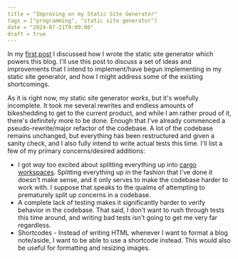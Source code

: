 ```yaml
---
title = "Improving on my Static Site Generator"
tags = ["programming", "static site generator"]
date = "2024-07-21T9:00:00"
draft = true
---
```


In my [first post](/posts/Writing-a-Static-Site-Generator) I discussed how I wrote the static site generator which powers this blog. I'll use this post to discuss a set of ideas and improvements that I intend to implement/have begun implementing in my static site generator, and how I might address some of the existing shortcomings.

As it is right now, my static site generator _works_, but it's woefully incomplete. It took me several rewrites and endless amounts of bikeshedding to get to the current product, and while I am rather proud of it, there's definitely more to be done. Enough that I've already commenced a pseudo-rewrite/major refactor of the codebase. A lot of the codebase remains unchanged, but everything has been restructured and given a sanity check, and I also fully intend to write actual tests this time. I'll list a few of my primary concerns/desired additions:

-   I got _way_ too excited about splitting everything up into [cargo workspaces](https://doc.rust-lang.org/cargo/reference/workspaces.html). Splitting everything up in the fashion that I've done it doesn't make sense, and it only serves to make the codebase harder to work with. I suppose that speaks to the qualms of attempting to prematurely split up concerns in a codebase.
-   A complete lack of testing makes it significantly harder to verify behavior in the codebase. That said, I don't want to rush through tests this time around, and writing bad tests isn't going to get me very far regardless.
-   Shortcodes - Instead of writing HTML whenever I want to format a blog note/aside, I want to be able to use a shortcode instead. This would also be useful for formatting and resizing images.
